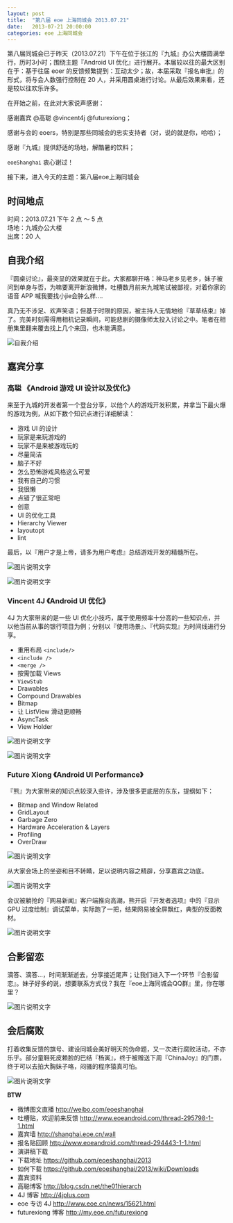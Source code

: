 ```yaml
---
layout: post
title:  "第八届 eoe 上海同城会 2013.07.21"
date:   2013-07-21 20:00:00
categories: eoe 上海同城会
---
```


第八届同城会已于昨天（2013.07.21）下午在位于张江的『九城』办公大楼圆满举行，历时3小时；围绕主题『Android UI 优化』进行展开。本届较以往的最大区别在于：基于往届 eoer 的反馈频繁提到：互动太少；故，本届采取『报名审批』的形式，将与会人数强行控制在 20 人，并采用圆桌进行讨论。从最后效果来看，还是较以往欢乐许多。

在开始之前，在此对大家说声感谢：

感谢嘉宾 @高聪 @vincent4j @futurexiong；

感谢与会的 eoers，特别是那些同城会的忠实支持者（对，说的就是你，哈哈）；

感谢『九城』提供舒适的场地，解酷暑的饮料；

`eoeShanghai` 衷心谢过！

接下来，进入今天的主题：第八届eoe上海同城会

## 时间地点

时间：2013.07.21 下午 2 点 ～ 5 点   
场地：九城办公大楼   
出席：20 人

## 自我介绍

『圆桌讨论』，最突显的效果就在于此，大家都聊开咯：神马老乡见老乡，妹子被问到单身与否，为嘛要离开新浪微博，吐槽数月前来九城笔试被鄙视，对着你家的语音 APP 喊我要找小jie会肿么样....  

真乃无不涉足、欢声笑语；但基于时限的原因，被主持人无情地给『草草结束』掉了。完美时刻需得用相机记录瞬间，可能悲剧的摄像师太投入讨论之中。笔者在相册集里翻来覆去找上几个来回，也木能满意。

![自我介绍][1]

## 嘉宾分享


### 高聪 《Android 游戏 UI 设计以及优化》

来至于九城的开发者第一个登台分享，以他个人的游戏开发积累，并拿当下最火爆的游戏为例，从如下数个知识点进行详细解读：  

- 游戏 UI 的设计  
 - 玩家是来玩游戏的  
 - 玩家不是来被游戏玩的  
 - 尽量简洁    
 - 脑子不好   
 - 怎么恐怖游戏风格这么可爱   
 - 我有自己的习惯   
 - 我很懒  
 - 点错了很正常吧   
 - 创意
- UI 的优化工具   
 - Hierarchy Viewer   
 - layoutopt   
 - lint   

最后，以『用户才是上帝，请多为用户考虑』总结游戏开发的精髓所在。

![图片说明文字][2]

![图片说明文字][3]

### Vincent 4J 《Android UI 优化》

4J 为大家带来的是一些 UI 优化小技巧，属于使用频率十分高的一些知识点，并以他当前从事的银行项目为例；分别以『使用场景』、『代码实现』为时间线进行分享。

- 重用布局 `<include/>`  
 - `<include />`  
 - `<merge />`
- 按需加载 Views  
 - `ViewStub` 
- Drawables    
 - Compound Drawables    
 - Bitmap   
- 让 ListView 滑动更顺畅  
 - AsyncTask  
 - View Holder

![图片说明文字][4]

![图片说明文字][5]

### Future Xiong 《Android UI Performance》

『熊』为大家带来的知识点较深入些许，涉及很多更底层的东东，提纲如下：

- Bitmap and Window Related   
- GridLayout
- Garbage Zero
- Hardware Acceleration & Layers
- Profiling
- OverDraw

![图片说明文字][6]

从大家会场上的坐姿和目不转睛，足以说明内容之精辟，分享嘉宾之功底。  

![图片说明文字][7]

会议被躺抢的『网易新闻』客户端推向高潮，熊开启『开发者选项』中的『显示 GPU 过度绘制』调试菜单，实际跑了一把，结果网易被全屏飘红，典型的反面教材。   

![图片说明文字][8]

## 合影留恋

滴答、滴答...，时间渐渐逝去，分享接近尾声；让我们进入下一个环节『合影留恋』。妹子好多的说，想要联系方式伐？我在『eoe上海同城会QQ群』里，你在哪里？   

![图片说明文字][9]

## 会后腐败

打着收集反馈的旗号、建设同城会美好明天的伪命题，又一次进行腐败活动，不亦乐乎。部分童鞋死皮赖脸的巴结『杨寅』，终于被赠送下周『ChinaJoy』的门票，终于可以去拍大胸妹子咯，闷骚的程序猿真可怕。

![图片说明文字][10]  

**BTW**

- 微博图文直播 <http://weibo.com/eoeshanghai>
- 吐槽贴，欢迎前来反馈 <http://www.eoeandroid.com/thread-295798-1-1.html>
- 嘉宾墙 <http://shanghai.eoe.cn/wall>   
- 报名贴回顾 <http://www.eoeandroid.com/thread-294443-1-1.html>
- 演讲稿下载 
 - 下载地址 <https://github.com/eoeshanghai/2013>
 - 如何下载 <https://github.com/eoeshanghai/2013/wiki/Downloads>
- 嘉宾资料
 - 高聪博客 <http://blog.csdn.net/the01hierarch>   
 - 4J 博客 <http://4jplus.com>  
 - eoe 专访 4J <http://www.eoe.cn/news/15621.html>
 - futurexiong 博客 <http://my.eoe.cn/futurexiong>  


  [1]: http://a1.eoe.cn/www/home/201307/23/c212/51ed6cfc34deb.JPG "01-自我介绍.JPG"
  [2]: http://a1.eoe.cn/www/home/201307/23/42b9/51ed6d3e9dd94.JPG "02-高聪-提纲.JPG"
  [3]: http://a1.eoe.cn/www/home/201307/23/ec1b/51ed6d4b8d00d.JPG "03-高聪-讲解.JPG"
  [4]: http://a1.eoe.cn/www/home/201307/23/c601/51ed6d5e6b9a0.JPG "04-4J-讲解.JPG"
  [5]: http://a1.eoe.cn/www/home/201307/23/2941/51ed6d6d8eb64.JPG "05-4J-全景.JPG"
  [6]: http://a1.eoe.cn/www/home/201307/23/c42f/51ed6d7ec94e5.JPG "06-熊-讲解.JPG"
  [7]: http://a1.eoe.cn/www/home/201307/23/c83f/51ed6d8f1c745.JPG "07-熊-专心.JPG"
  [8]: http://a1.eoe.cn/www/home/201307/23/d026/51ed6d9ca2001.png "08-熊-网易新闻.png"
  [9]: http://a1.eoe.cn/www/home/201307/23/a272/51ed6dad6b4ff.JPG "09-合照.JPG"
  [10]: http://a1.eoe.cn/www/home/201307/23/28ed/51ed6dbbdf8ba.JPG "10-腐败.JPG"
